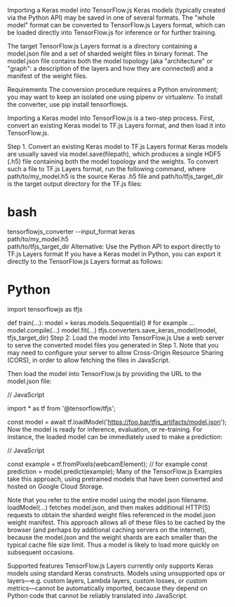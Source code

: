 Importing a Keras model into TensorFlow.js
Keras models (typically created via the Python API) may be saved in one of several formats. The "whole model" format can be converted to TensorFlow.js Layers format, which can be loaded directly into TensorFlow.js for inference or for further training.

The target TensorFlow.js Layers format is a directory containing a model.json file and a set of sharded weight files in binary format. The model.json file contains both the model topology (aka "architecture" or "graph": a description of the layers and how they are connected) and a manifest of the weight files.

Requirements
The conversion procedure requires a Python environment; you may want to keep an isolated one using pipenv or virtualenv. To install the converter, use pip install tensorflowjs.

Importing a Keras model into TensorFlow.js is a two-step process. First, convert an existing Keras model to TF.js Layers format, and then load it into TensorFlow.js.

Step 1. Convert an existing Keras model to TF.js Layers format
Keras models are usually saved via model.save(filepath), which produces a single HDF5 (.h5) file containing both the model topology and the weights. To convert such a file to TF.js Layers format, run the following command, where path/to/my_model.h5 is the source Keras .h5 file and path/to/tfjs_target_dir is the target output directory for the TF.js files:

# bash

tensorflowjs_converter --input_format keras \
                       path/to/my_model.h5 \
                       path/to/tfjs_target_dir
Alternative: Use the Python API to export directly to TF.js Layers format
If you have a Keras model in Python, you can export it directly to the TensorFlow.js Layers format as follows:

# Python

import tensorflowjs as tfjs

def train(...):
    model = keras.models.Sequential()   # for example
    ...
    model.compile(...)
    model.fit(...)
    tfjs.converters.save_keras_model(model, tfjs_target_dir)
Step 2: Load the model into TensorFlow.js
Use a web server to serve the converted model files you generated in Step 1. Note that you may need to configure your server to allow Cross-Origin Resource Sharing (CORS), in order to allow fetching the files in JavaScript.

Then load the model into TensorFlow.js by providing the URL to the model.json file:

// JavaScript

import * as tf from '@tensorflow/tfjs';

const model = await tf.loadModel('https://foo.bar/tfjs_artifacts/model.json');
Now the model is ready for inference, evaluation, or re-training. For instance, the loaded model can be immediately used to make a prediction:

// JavaScript

const example = tf.fromPixels(webcamElement);  // for example
const prediction = model.predict(example);
Many of the TensorFlow.js Examples take this approach, using pretrained models that have been converted and hosted on Google Cloud Storage.

Note that you refer to the entire model using the model.json filename. loadModel(...) fetches model.json, and then makes additional HTTP(S) requests to obtain the sharded weight files referenced in the model.json weight manifest. This approach allows all of these files to be cached by the browser (and perhaps by additional caching servers on the internet), because the model.json and the weight shards are each smaller than the typical cache file size limit. Thus a model is likely to load more quickly on subsequent occasions.

Supported features
TensorFlow.js Layers currently only supports Keras models using standard Keras constructs. Models using unsupported ops or layers—e.g. custom layers, Lambda layers, custom losses, or custom metrics—cannot be automatically imported, because they depend on Python code that cannot be reliably translated into JavaScript.
